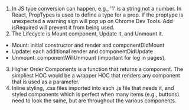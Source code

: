 1. In JS type conversion can happen, e.g., '1' is a string not a number. In React, PropTypes is used to define a type for a prop. If the proptype is unexpected a warning sign will pop up on Chrome Dev Tools. Add isRequired will prevent it from being used.
2. The Lifecycle is Mount component, Update it, and Unmount it.
- Mount: initial constructor and render and componentDidMount
- Update: each additional render and componentDidUpdate
- Unmount: componentWillUnmount (important for log in pages).
3. Higher Order Components is a function that returns a component. The simpliest HOC would be a wrapper HOC that renders any component that is used as a parameter.
4. Inline styling, .css files imported into each .js file that needs it, and styled components which is perfect when many items (e.g., buttons) need to look the same, but are throughout the various components.
